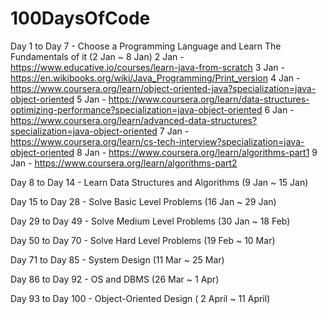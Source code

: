 # 100DaysOfCode


Day 1 to Day 7 - Choose a Programming Language and Learn The Fundamentals of it (2 Jan ~ 8 Jan)
2 Jan - https://www.educative.io/courses/learn-java-from-scratch
3 Jan - https://en.wikibooks.org/wiki/Java_Programming/Print_version
4 Jan - https://www.coursera.org/learn/object-oriented-java?specialization=java-object-oriented
5 Jan - https://www.coursera.org/learn/data-structures-optimizing-performance?specialization=java-object-oriented
6 Jan - https://www.coursera.org/learn/advanced-data-structures?specialization=java-object-oriented
7 Jan - https://www.coursera.org/learn/cs-tech-interview?specialization=java-object-oriented
8 Jan - https://www.coursera.org/learn/algorithms-part1
9 Jan - https://www.coursera.org/learn/algorithms-part2

Day 8 to Day 14 - Learn Data Structures and Algorithms (9 Jan ~ 15 Jan)

Day 15 to Day 28 - Solve Basic Level Problems  (16 Jan ~ 29 Jan)

Day 29 to Day 49 - Solve Medium Level Problems (30 Jan ~ 18 Feb)

Day 50 to Day 70 - Solve Hard Level Problems (19 Feb ~ 10 Mar)

Day 71 to Day 85 - System Design (11 Mar ~ 25 Mar)

Day 86 to Day 92 - OS and DBMS (26 Mar ~ 1 Apr)

Day 93 to Day 100 - Object-Oriented Design ( 2 April ~ 11 April)
